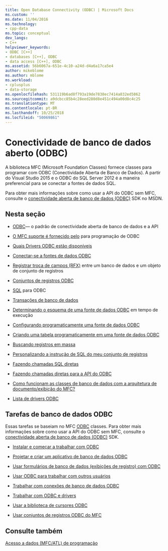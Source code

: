 ```yaml
---
title: Open Database Connectivity (ODBC) | Microsoft Docs
ms.custom: ''
ms.date: 11/04/2016
ms.technology:
- cpp-data
ms.topic: conceptual
dev_langs:
- C++
helpviewer_keywords:
- ODBC [C++]
- databases [C++], ODBC
- data access [C++], ODBC
ms.assetid: 56b6067a-651e-4c10-a24d-d4a6a17ca5e4
author: mikeblome
ms.author: mblome
ms.workload:
- cplusplus
- data-storage
ms.openlocfilehash: 531119b6ad8f793a19de7838ec7414a832ed5862
ms.sourcegitcommit: a9dcbcc85b4c28eed280d8e451c494a00d8c4c25
ms.translationtype: MT
ms.contentlocale: pt-BR
ms.lasthandoff: 10/25/2018
ms.locfileid: "50069861"
---
```

# <a name="open-database-connectivity-odbc"></a>Conectividade de banco de dados aberto (ODBC)

A biblioteca MFC (Microsoft Foundation Classes) fornece classes para programar com ODBC (Conectividade Aberta de Banco de Dados). A partir do Visual Studio 2015 e o ODBC do SQL Server 2012 é a maneira preferencial para se conectar a fontes de dados SQL.

Para obter mais informações sobre como usar a API do ODBC sem MFC, consulte o [conectividade aberta de banco de dados (ODBC)](/previous-versions/windows/desktop/ms710252) SDK no MSDN.


## <a name="in-this-section"></a>Nesta seção

- [ODBC](odbc-basics.md)— o padrão de conectividade aberta de banco de dados e a API

- [O MFC suporte é fornecido pelo](odbc-and-mfc.md) para programação de ODBC

- [Quais Drivers ODBC estão disponíveis](odbc-driver-list.md)

- [Conectar-se a fontes de dados ODBC](data-source-managing-connections-odbc.md)

- [Registrar troca de campos (RFX)](record-field-exchange-rfx.md) entre um banco de dados e um objeto de conjunto de registros

- [Conjuntos de registros ODBC](recordset-odbc.md)

- [SQL](sql.md) para ODBC

- [Transações de banco de dados](transaction-odbc.md)

- [Determinando o esquema de uma fonte de dados ODBC](data-source-determining-the-schema-of-the-data-source-odbc.md) em tempo de execução

- [Configurando programaticamente uma fonte de dados ODBC](data-source-programmatically-configuring-an-odbc-data-source.md)

- [Criando uma tabela programaticamente em uma fonte de dados ODBC](data-source-programmatically-creating-a-table-in-an-odbc-data-source.md)

- [Buscando registros em massa](recordset-fetching-records-in-bulk-odbc.md)

- [Personalizando a instrução de SQL do meu conjunto de registros](sql-customizing-your-recordsets-sql-statement-odbc.md)

- [Fazendo chamadas SQL diretas](sql-making-direct-sql-calls-odbc.md)

- [Fazendo chamadas diretas para a API do ODBC](odbc-calling-odbc-api-functions-directly.md)

- [Como funcionam as classes de banco de dados com a arquitetura de documento/exibição do MFC?](working-with-documents-and-views.md)

- [Lista de drivers ODBC](odbc-driver-list.md)

## <a name="odbc-database-tasks"></a>Tarefas de banco de dados ODBC

Essas tarefas se baseiam no MFC [ODBC](odbc-basics.md) classes. Para obter mais informações sobre como usar a API do ODBC sem MFC, consulte o [conectividade aberta de banco de dados (ODBC)](/previous-versions/windows/desktop/ms710252) SDK.

- [Instalar e começar a trabalhar com ODBC](installing-and-getting-started-with-odbc.md)

- [Projetar e criar um aplicativo de banco de dados ODBC](design-and-create-an-odbc-database-application.md)

- [Usar formulários de banco de dados (exibições de registro) com ODBC](use-database-forms-record-views-with-odbc.md)

- [Usar ODBC para trabalhar com outros usuários](use-odbc-to-work-with-other-users.md)

- [Trabalhar com conexões de banco de dados ODBC](work-with-odbc-database-connections.md)

- [Trabalhar com ODBC e drivers](work-with-odbc-and-drivers.md)

- [Usar a biblioteca de cursores ODBC](use-the-odbc-cursor-library.md)

- [Usar conjuntos de registros ODBC do MFC](use-mfc-odbc-recordsets.md)

## <a name="see-also"></a>Consulte também

[Acesso a dados (MFC/ATL) de programação](../../data/data-access-programming-mfc-atl.md)